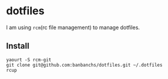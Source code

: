 # dotfiles #

I am using `rcm`(rc file management) to manage dotfiles.

## Install ##

    yaourt -S rcm-git
    git clone git@github.com:banbanchs/dotfiles.git ~/.dotfiles
    rcup

